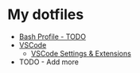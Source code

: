 # My dotfiles

* [Bash Profile - TODO](https://github.com/dewhurstwill/dotfiles)
* [VSCode](https://github.com/dewhurstwill/dotfiles/.vscode)
  * [VSCode Settings & Extensions](https://github.com/dewhurstwill/vscode-settings)
* TODO - Add more
